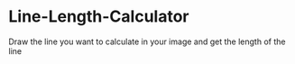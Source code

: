 # Line-Length-Calculator
Draw the line you want to calculate in your image and get the length of the line
